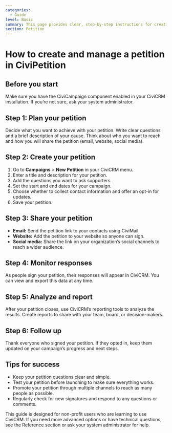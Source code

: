 ```yaml
---
categories:
  - Guide  
level: Basic  
summary: This page provides clear, step-by-step instructions for creating and managing your first petition using CiviPetition.  
section: Petition  
---
```


# How to create and manage a petition in CiviPetition

## Before you start

Make sure you have the CiviCampaign component enabled in your CiviCRM installation. If you’re not sure, ask your system administrator.

## Step 1: Plan your petition

Decide what you want to achieve with your petition. Write clear questions and a brief description of your cause. Think about who you want to reach and how you will share the petition (email, website, social media).

## Step 2: Create your petition

1. Go to **Campaigns** > **New Petition** in your CiviCRM menu.
2. Enter a title and description for your petition.
3. Add the questions you want to ask supporters.
4. Set the start and end dates for your campaign.
5. Choose whether to collect contact information and offer an opt-in for updates.
6. Save your petition.

## Step 3: Share your petition

- **Email:** Send the petition link to your contacts using CiviMail.
- **Website:** Add the petition to your website so anyone can sign.
- **Social media:** Share the link on your organization’s social channels to reach a wider audience.

## Step 4: Monitor responses

As people sign your petition, their responses will appear in CiviCRM. You can view and export this data at any time.

## Step 5: Analyze and report

After your petition closes, use CiviCRM’s reporting tools to analyze the results. Create reports to share with your team, board, or decision-makers.

## Step 6: Follow up

Thank everyone who signed your petition. If they opted in, keep them updated on your campaign’s progress and next steps.

## Tips for success

- Keep your petition questions clear and simple.
- Test your petition before launching to make sure everything works.
- Promote your petition through multiple channels to reach as many people as possible.
- Regularly check for new signatures and respond to any questions or comments.

This guide is designed for non-profit users who are learning to use CiviCRM. If you need more advanced options or have technical questions, see the Reference section or ask your system administrator for help.
